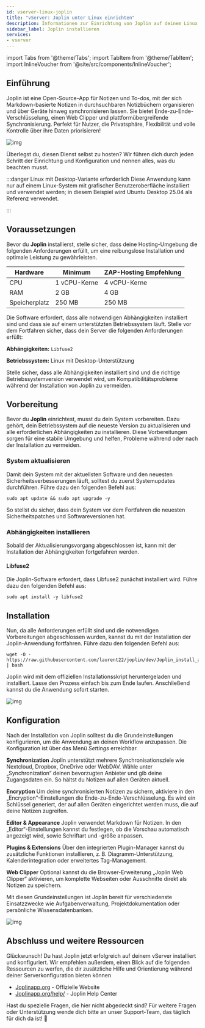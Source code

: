 ```yaml
---
id: vserver-linux-joplin
title: "vServer: Joplin unter Linux einrichten"
description: Informationen zur Einrichtung von Joplin auf deinem Linux vServer von ZAP-Hosting - ZAP-Hosting.com Dokumentation
sidebar_label: Joplin installieren
services:
- vserver
---
```


import Tabs from '@theme/Tabs';
import TabItem from '@theme/TabItem';
import InlineVoucher from '@site/src/components/InlineVoucher';

## Einführung

Joplin ist eine Open-Source-App für Notizen und To-dos, mit der sich Markdown-basierte Notizen in durchsuchbaren Notizbüchern organisieren und über Geräte hinweg synchronisieren lassen. Sie bietet Ende-zu-Ende-Verschlüsselung, einen Web Clipper und plattformübergreifende Synchronisierung. Perfekt für Nutzer, die Privatsphäre, Flexibilität und volle Kontrolle über ihre Daten priorisieren!

![img](https://screensaver01.zap-hosting.com/index.php/s/qfo8k2RXWPFqi3g/preview)

Überlegst du, diesen Dienst selbst zu hosten? Wir führen dich durch jeden Schritt der Einrichtung und Konfiguration und nennen alles, was du beachten musst.

:::danger Linux mit Desktop-Variante erforderlich
Diese Anwendung kann nur auf einem Linux-System mit grafischer Benutzeroberfläche installiert und verwendet werden; in diesem Beispiel wird Ubuntu Desktop 25.04 als Referenz verwendet.

:::

<InlineVoucher />



## Voraussetzungen

Bevor du **Joplin** installierst, stelle sicher, dass deine Hosting-Umgebung die folgenden Anforderungen erfüllt, um eine reibungslose Installation und optimale Leistung zu gewährleisten.

| Hardware | Minimum | ZAP-Hosting Empfehlung |
| ---------- | ------------ | -------------------------- |
| CPU | 1 vCPU-Kerne | 4 vCPU-Kerne |
| RAM | 2 GB | 4 GB |
| Speicherplatz | 250 MB | 250 MB |

Die Software erfordert, dass alle notwendigen Abhängigkeiten installiert sind und dass sie auf einem unterstützten Betriebssystem läuft. Stelle vor dem Fortfahren sicher, dass dein Server die folgenden Anforderungen erfüllt:

**Abhängigkeiten:** `Libfuse2`

**Betriebssystem:** Linux mit Desktop-Unterstützung

Stelle sicher, dass alle Abhängigkeiten installiert sind und die richtige Betriebssystemversion verwendet wird, um Kompatibilitätsprobleme während der Installation von Joplin zu vermeiden.



## Vorbereitung

Bevor du **Joplin** einrichtest, musst du dein System vorbereiten. Dazu gehört, dein Betriebssystem auf die neueste Version zu aktualisieren und alle erforderlichen Abhängigkeiten zu installieren. Diese Vorbereitungen sorgen für eine stabile Umgebung und helfen, Probleme während oder nach der Installation zu vermeiden.


### System aktualisieren
Damit dein System mit der aktuellsten Software und den neuesten Sicherheitsverbesserungen läuft, solltest du zuerst Systemupdates durchführen. Führe dazu den folgenden Befehl aus:

```
sudo apt update && sudo apt upgrade -y
```
So stellst du sicher, dass dein System vor dem Fortfahren die neuesten Sicherheitspatches und Softwareversionen hat.

### Abhängigkeiten installieren
Sobald der Aktualisierungsvorgang abgeschlossen ist, kann mit der Installation der Abhängigkeiten fortgefahren werden. 

#### Libfuse2
Die Joplin-Software erfordert, dass Libfuse2 zunächst installiert wird. Führe dazu den folgenden Befehl aus: 
```
sudo apt install -y libfuse2
```




## Installation
Nun, da alle Anforderungen erfüllt sind und die notwendigen Vorbereitungen abgeschlossen wurden, kannst du mit der Installation der Joplin-Anwendung fortfahren. Führe dazu den folgenden Befehl aus:

```
wget -O - https://raw.githubusercontent.com/laurent22/joplin/dev/Joplin_install_and_update.sh | bash
```

Joplin wird mit dem offiziellen Installationsskript heruntergeladen und installiert. Lasse den Prozess einfach bis zum Ende laufen. Anschließend kannst du die Anwendung sofort starten.



![img](https://screensaver01.zap-hosting.com/index.php/s/Af9xjkqz7TSr4sZ/preview)



## Konfiguration

Nach der Installation von Joplin solltest du die Grundeinstellungen konfigurieren, um die Anwendung an deinen Workflow anzupassen. Die Konfiguration ist über das Menü *Settings* erreichbar.

**Synchronization**
Joplin unterstützt mehrere Synchronisationsziele wie Nextcloud, Dropbox, OneDrive oder WebDAV. Wähle unter „Synchronization“ deinen bevorzugten Anbieter und gib deine Zugangsdaten ein. So hältst du Notizen auf allen Geräten aktuell.

**Encryption**
Um deine synchronisierten Notizen zu sichern, aktiviere in den „Encryption“-Einstellungen die Ende-zu-Ende-Verschlüsselung. Es wird ein Schlüssel generiert, der auf allen Geräten eingerichtet werden muss, die auf deine Notizen zugreifen.

**Editor & Appearance**
Joplin verwendet Markdown für Notizen. In den „Editor“-Einstellungen kannst du festlegen, ob die Vorschau automatisch angezeigt wird, sowie Schriftart und -größe anpassen.

**Plugins & Extensions**
Über den integrierten Plugin-Manager kannst du zusätzliche Funktionen installieren, z. B. Diagramm-Unterstützung, Kalenderintegration oder erweitertes Tag-Management.

**Web Clipper**
Optional kannst du die Browser-Erweiterung „Joplin Web Clipper“ aktivieren, um komplette Webseiten oder Ausschnitte direkt als Notizen zu speichern.

Mit diesen Grundeinstellungen ist Joplin bereit für verschiedenste Einsatzzwecke wie Aufgabenverwaltung, Projektdokumentation oder persönliche Wissensdatenbanken.



![img](https://screensaver01.zap-hosting.com/index.php/s/FyjyeF3EcRFe2qf/preview)




## Abschluss und weitere Ressourcen

Glückwunsch! Du hast Joplin jetzt erfolgreich auf deinem vServer installiert und konfiguriert. Wir empfehlen außerdem, einen Blick auf die folgenden Ressourcen zu werfen, die dir zusätzliche Hilfe und Orientierung während deiner Serverkonfiguration bieten können

- [Joplinapp.org](https://joplin.org/) - Offizielle Website
- [Joplinapp.org/help/](https://joplinapp.org/help/) - Joplin Help Center

Hast du spezielle Fragen, die hier nicht abgedeckt sind? Für weitere Fragen oder Unterstützung wende dich bitte an unser Support-Team, das täglich für dich da ist! 🙂



<InlineVoucher />